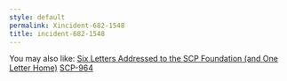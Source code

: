 ```yaml
---
style: default
permalink: Xincident-682-1548
title: incident-682-1548
---
```

You may also like:
[Six Letters Addressed to the SCP Foundation (and One Letter Home)](http://scp-wiki.net/six-letters-addressed)
[SCP-964](http://scp-wiki.net/scp-964)